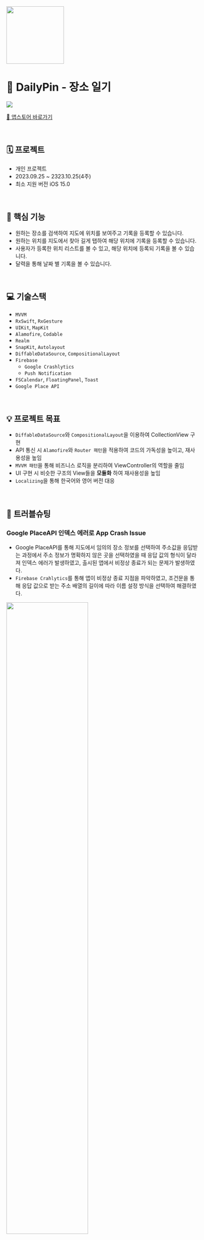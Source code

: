 
<img src="https://github.com/ji-yeon224/DailyPin/assets/69784492/b0901f18-f381-45a2-ba90-fdb579c7bc21.png"  width="150" height="150"/>

# 📍 DailyPin - 장소 일기 



![](https://github.com/ji-yeon224/DailyPin/assets/69784492/371edf62-1854-4f81-a184-c61ff2ee8497)

[🔗 앱스토어 바로가기](https://apps.apple.com/kr/app/dailypin-%EC%9E%A5%EC%86%8C%EC%9D%BC%EA%B8%B0/id6470025950)

</br>

## 🗓️ 프로젝트 
- 개인 프로젝트
- 2023.09.25 ~ 2323.10.25(4주)
- 최소 지원 버전 iOS 15.0
</br>

## 📖 핵심 기능
- 원하는 장소를 검색하여 지도에 위치를 보여주고 기록을 등록할 수 있습니다.
- 원하는 위치를 지도에서 찾아 길게 탭하여 해당 위치에 기록을 등록할 수 있습니다.
- 사용자가 등록한 위치 리스트를 볼 수 있고, 해당 위치에 등록되 기록을 볼 수 있습니다. 
- 달력을 통해 날짜 별 기록을 볼 수 있습니다.

</br>

## 💻 기술스택
- `MVVM`
- `RxSwift`, `RxGesture`
- `UIKit`, `MapKit`
- `Alamofire`, `Codable`
- `Realm`
- `SnapKit`, `Autolayout`
- `DiffableDataSource`, `CompositionalLayout`
- `Firebase`
	- `Google Crashlytics`
	- `Push Notification`
- `FSCalendar`, `FloatingPanel`, `Toast`
- `Google Place API`
</br>

## 💡 프로젝트 목표
- `DiffableDataSource`와 `CompositionalLayout`을 이용하여 CollectionView 구현
- API 통신 시 `Alamofire`와 `Router 패턴`을 적용하여 코드의 가독성을 높이고, 재사용성을 높임
- `MVVM 패턴`을 통해 비즈니스 로직을 분리하여 ViewController의 역할을 줄임
- UI 구현 시 비슷한 구조의 View들을 **모듈화** 하여 재사용성을 높임
- `Localizing`을 통해 한국어와 영어 버전 대응

</br>

## 🚨 트러블슈팅

### Google PlaceAPI 인덱스 에러로 App Crash Issue
- Google PlaceAPI를 통해 지도에서 임의의 장소 정보를 선택하여 주소값을 응답받는 과정에서 주소 정보가 명확하지 않은 곳을 선택하였을 때 응답 값의 형식이 달라져 인덱스 에러가 발생하였고, 출시된 앱에서 비정상 종료가 되는 문제가 발생하였다.
- `Firebase Crahlytics`를 통해 앱이 비정상 종료 지점을 파악하였고, 조건문을 통해 응답 값으로 받는 주소 배열의 길이에 따라 이름 설정 방식을 선택하여 해결하였다.

<img src="https://github.com/ji-yeon224/DailyPin/assets/69784492/558bd631-54a5-480b-a688-f53f7b485c1d"  width="65%"/>

### Compositional Layout 셀 동적 높이

- 내부 컨텐츠의 높이에 따라 동적으로 높이를 조절하도록 estimated를 사용하였는데, estimated로 정확한 높이 계산이 되지 않아 잘 적용이 안되었다.
- **View의 Drawing Cycle**을 고려하여 데이터가 셀에 삽입된 후 `layoutIfNeeded()`를 호출하여 레이아웃 업데이트를 요청하여 해결하였다.

```swift
private func configureDataSource() {
    let cellRegistration = UICollectionView.CellRegistration<InfoCollectionViewCell, Record> { cell, indexPath, itemIdentifier in
        cell.titleLabel.text = itemIdentifier.title
        cell.address.text = itemIdentifier.placeInfo[0].address
        cell.dateLabel.text = DateFormatter.convertDate(date: itemIdentifier.date)
        cell.layoutIfNeeded() // 레이아웃 업데이트 요청
        
    }
    
    dataSource = UICollectionViewDiffableDataSource(collectionView: collectionView, cellProvider: { collectionView, indexPath, itemIdentifier in
        let cell = collectionView.dequeueConfiguredReusableCell(using: cellRegistration, for: indexPath, item: itemIdentifier)
        return cell
    })
}
```

### MVVM 패턴 적용 시 에러 핸들링

- MVVM 패턴을 적용과 Repository 패턴을 이용하여 Realm에 CRUD 작업을 수행하면서 하나의 기능이 여러 파일을 거쳐 ViewController에 전달이 되는 구조가 되었다. 로직을 분리하기 위해 여러 단계를 거쳤지만 에러 핸들링 작업을 계속해서 수행해야 했기 때문에 같은 do-catch문을 여러 번 작성하는 비효율 문제가 발생하였다.
- Observable 타입을 통해 에러 발생 시 값을 errorDescription 값을 변경하였고 ViewController에서 bind하여 에러 메세지를 Alert를 통해 사용자에게 보여주었다.

```swift
// RecordViewModel.swift

var errorDescription: Observable<String?> = Observable(nil)

func savePlace(_ location: PlaceElement?) -> Place? {
    guard let data = location else {
        errorDescription.value = InvalidError.noExistData.errorDescription
        return nil
    }
    
    let place = Place(placeId: data.id, address: data.formattedAddress, placeName: data.displayName.placeName, latitude: data.location.latitude, longitude: data.location.longitude)
    
    do {
        try placeRepository.createItem(place)
        NotificationCenter.default.post(name: .databaseChange, object: nil, userInfo: ["changeType": "save"])
        return place
    } catch {
        errorDescription.value = DataBaseError.createError.errorDescription
        return nil
    }
    
}
```

```swift
// RecordViewController.swift

private func bindData() {
    viewModel.errorDescription.bind { data in
        if let message = data {
            self.showOKAlert(title: "", message: message) { }
        }
    }
}
```

### 그림자 렌더링 이슈

- view에 그림자를 넣었을 때 디버그 창에서 그림자 렌더링에 많은 비용이 들기 때문에 `shadowPath`를 변경하라는 내용의 경고가 나타났다.
- `UIBezierPath`로 그림자를 view의 크기에 맞게 생성 후 `layoutSubView()`내에서 shadowPath 값으로 지정하여 해결하였다.

![Pasted image 20231111142454](https://github.com/ji-yeon224/DailyPin/assets/69784492/b518764a-f8a0-45b7-a995-27a4ee5aa875)


```swift
private func shadow() {
    backView.layer.cornerRadius = backView.frame.size.width / 2
    backView.layer.shadowColor = UIColor.black.cgColor
    backView.layer.shadowOpacity = 0.4
    backView.layer.shadowOffset = CGSize(width: 0, height: 0)
    backView.layer.shadowRadius = 1
    backView.layer.shadowPath = UIBezierPath(arcCenter: CGPoint(x: backView.bounds.width/2, y: backView.bounds.height/2), radius: backView.bounds.width / 2, startAngle: 0, endAngle: 2 * .pi, clockwise: true).cgPath
}
```

### Content Type

- Geocoding API 연동 시 Router 패턴을 적용하여 구현하는 중 http load failed 오류가 발생하였다.
- HTTPHeaders에 Content-Type에 대한 설정을 하지 않아 파라미터 값이 정상적으로 전송되지 않았기 때문에 `application/json` 을 header 값에 추가하여 해결하였다.

![Pasted image 20231111142522](https://github.com/ji-yeon224/DailyPin/assets/69784492/c7153a90-5cfb-4dd6-85ed-e4d3468decc6)



## ✍🏻  회고
[🔗 회고](https://iwntberich.tistory.com/84)

- 첫 앱을 출시를 하기 위해 개발하면서 생각보다 고려해야 할 요소가 굉장히 많다는 것을 새삼 깨달았다. 생각보다 고려해야 할 예외 사항들이 많았다. 다양한 예외처리를 구현하고, 화면 전환 시 값 전달과 업데이트 등 깊게 생각해야 할 요소들이 많았다.
- 기획 단계에서 내가 매우 부족했음을 깨달았다. UI 구성도 잘 떠오르지 않아서 대략적인 스토리보드만 그렸더니 계속해서 수정하는 일이 발생했고, 필요한 기능이지만 기획 단계에서 놓쳐버린 기능들도 많았다.
- 메모리 누수에 관련하여 잘 대응을 하지 못한 것 같다. 클로저 구문을 많이 사용하기 때문에 많은 메모리 누수가 있을 것 같은데 해당 부분에서도 더 공부하여 업데이트를 해야겠다는 생각을 하게 되었다. 

## 🗓️ 개발일정
[🔗 개발 일지](https://lowly-yacht-147.notion.site/92e7ac0ff4f84b81b7533c3a46932312?v=8231cce21d104b4cb1d5a3a0b155de2b&pvs=4)
